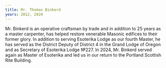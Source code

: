 ```yaml
---
title: Mr. Thomas Binkerd
years: 2012, 2024
---
```


Mr. Binkerd is an operative craftsman by trade and in addition to 25 years as a master carpenter, has helped restore venerable Masonic edifices to their former glory. In addition to serving Esoterika Lodge as our fourth Master, he has served as the District Deputy of District 4 in the Grand Lodge of Oregon and as Secretary of Esoterika Lodge №227. In 2024, Mr. Binkerd served again as Master of Esoterika and led us in our return to the Portland Scottish Rite Building.

